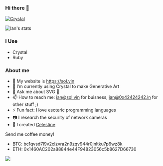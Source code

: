 ### Hi there 👋
<a href="https://crystal-lang.org/"><img alt="Crystal" src="https://img.shields.io/badge/Language-Crystal-%23000.svg"></a>

![Ian's stats](https://github-readme-stats.vercel.app/api?username=sol-vin&show_icons=true&count_private=true&show_owner=true&theme=radical)

### I Use
 * Crystal
 * Ruby
 
### About me
- 🔭 My website is https://sol.vin
- 🌱 I’m currently using Crystal to make Generative Art
- 💬 Ask me about SVG 🥰 
- 📫 How to reach me: ian@sol.vin for buisness, ian@0x42424242.in for other stuff ;)
- ⚡ Fun fact: I love esoteric programming languages
- 📷 I research the security of network cameras
- 🔆 I created [Celestine](https://github.com/celestinecr/celestine)

Send me coffee money!

- BTC: bc1qvsd7l9v2clzvra2n9zqv944r0jnltku7p6wz8k
- ETH: 0x1460AC202a88844e44F94823056c5b8627D66730

![](https://komarev.com/ghpvc/?username=redcodefinal)

